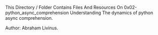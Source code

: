 This Directory / Folder Contains Files And Resources On 0x02-python_async_comprehension
Understanding The dynamics of python async comprehension.

Author: Abraham Livinus.
